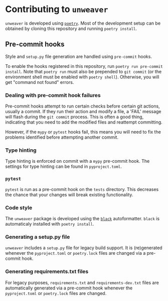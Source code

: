 # Contributing to `unweaver`

`unweaver` is developed using
[`poetry`](https://python-poetry.org/docs/pyproject/). Most of the development
setup can be obtained by cloning this repository and running `poetry install`.

## Pre-commit hooks

Style and `setup.py` file generation are handled using `pre-commit` hooks.

To enable the hooks registered in this repository, run
`poetry run pre-commit install`. Note that `poetry run` must also be prepended
to `git commit` (or the environment shell must be enabled with `poetry shell`).
Otherwise, you will get "command not found" errors.

### Dealing with pre-commit hook failures

Pre-commit hooks attempt to run certain checks before certain git actions,
usually a commit. If they run their action and modify a file, a 'FAIL' message
will flash during the `git commit` process. This is often a good thing,
indicating that you need to add the modified files and reattempt committing.

However, if the `mypy` or `pytest` hooks fail, this means you will need to fix
the problems identified before attempting another commit.


### Type hinting

Type hinting is enforced on commit with a `mypy` pre-commit hook. The settings
for type hinting can be found in `pyproject.toml`.

### `pytest`

`pytest` is run as a pre-commit hook on the `tests` directory. This decreases
the chance that your changes will break existing functionality.

### Code style

The `unweaver` package is developed using the
[`black`](https://github.com/psf/black) autoformatter. `black` is automaticaly
installed with `poetry install`.

### Generating a setup.py file

`unweaver` includes a `setup.py` file for legacy build support. It is
(re)generated whenever the `pyproject.toml` or `poetry.lock` files are changed
via a pre-commit hook.

### Generating requirements.txt files

For legacy purposes, `requirements.txt` and `requirements-dev.txt` files are
automatically generated via a pre-commit hook whenever the `pyproject.toml` or
`poetry.lock` files are changed.
